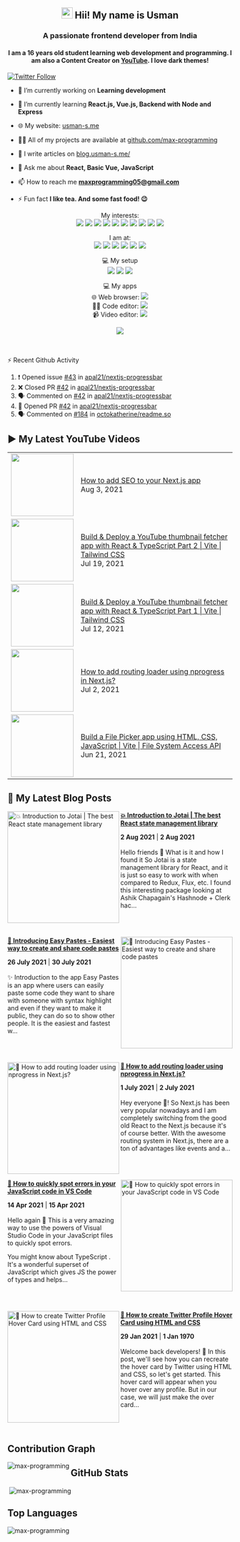 <h2 align="center"><img src="https://media.giphy.com/media/hvRJCLFzcasrR4ia7z/giphy.gif" width="25px"> Hii! My name is Usman</h2>
<h3 align="center">A passionate frontend developer from India</h3>
<h4 align="center">
  I am a 16 years old student learning web development and programming. I am also a Content Creator on <a href="https://youtube.com/MaxProgramming">YouTube</a>. I love dark themes!
</h4>

[![Twitter Follow](https://img.shields.io/twitter/follow/MaxProgramming1?color=1DA1F2&logo=Twitter&style=for-the-badge)](https://twitter.com/MaxProgramming1)

- 🔭 I’m currently working on **Learning development**

- 🌱 I’m currently learning **React.js, Vue.js, Backend with Node and Express**

- 🌐 My website: [usman-s.me](https://usman-s.me)

- 👨‍💻 All of my projects are available at [github.com/max-programming](https://github.com/max-programming)

- 📝 I write articles on [blog.usman-s.me/](https://blog.usman-s.me/)

- 💬 Ask me about **React, Basic Vue, JavaScript**

- 📫 How to reach me **maxprogramming05@gmail.com**

- ⚡ Fun fact **I like tea. And some fast food! 😉**

<!--<p align="center">
<a href="https://twitter.com/maxprogramming1" target="blank"><img align="center" src="https://cdn.jsdelivr.net/npm/simple-icons@3.0.1/icons/twitter.svg" alt="maxprogramming1" height="30" width="30" /></a>
<a href="https://stackoverflow.com/users/11727541" target="blank"><img align="center" src="https://cdn.jsdelivr.net/npm/simple-icons@3.0.1/icons/stackoverflow.svg" alt="11727541" height="30" width="30" /></a>
<a href="https://codesandbox.com/max-programming" target="blank"><img align="center" src="https://cdn.jsdelivr.net/npm/simple-icons@3.0.1/icons/codesandbox.svg" alt="max-programming" height="30" width="30" /></a>
<a href="https://fb.com/usman.sabuwala.7" target="blank"><img align="center" src="https://cdn.jsdelivr.net/npm/simple-icons@3.0.1/icons/facebook.svg" alt="usman sabuwala" height="30" width="30" /></a>
<a href="https://instagram.com/usmansabuwala7" target="blank"><img align="center" src="https://cdn.jsdelivr.net/npm/simple-icons@3.0.1/icons/instagram.svg" alt="usmansabuwala7" height="30" width="30" /></a>
<a href="https://www.youtube.com/c/max programming" target="blank"><img align="center" src="https://cdn.jsdelivr.net/npm/simple-icons@3.0.1/icons/youtube.svg" alt="max programming" height="30" width="30" /></a>
</p>-->
<!-- <p align="left"><img src="https://devicons.github.io/devicon/devicon.git/icons/bootstrap/bootstrap-plain.svg" alt="bootstrap" width="40" height="40"/> <img src="https://devicons.github.io/devicon/devicon.git/icons/css3/css3-original-wordmark.svg" alt="css3" width="40" height="40"/> <img src="https://devicons.github.io/devicon/devicon.git/icons/electron/electron-original.svg" alt="electron" width="40" height="40"/> <img src="https://devicons.github.io/devicon/devicon.git/icons/html5/html5-original-wordmark.svg" alt="html5" width="40" height="40"/> <img src="https://devicons.github.io/devicon/devicon.git/icons/javascript/javascript-original.svg" alt="javascript" width="40" height="40"/> <img src="https://devicons.github.io/devicon/devicon.git/icons/linux/linux-original.svg" alt="linux" width="40" height="40"/> <img src="https://devicons.github.io/devicon/devicon.git/icons/python/python-original.svg" alt="python" width="40" height="40"/> <img src="https://devicons.github.io/devicon/devicon.git/icons/react/react-original-wordmark.svg" alt="react" width="40" height="40"/> <img src="https://devicons.github.io/devicon/devicon.git/icons/vuejs/vuejs-original-wordmark.svg" alt="vuejs" width="40" height="40"/></p> -->
<p align="center">
  My interests: <br>
  <img src="https://img.shields.io/badge/html5%20-%23E34F26.svg?&style=for-the-badge&logo=html5&logoColor=white">
  <img src="https://img.shields.io/badge/css3%20-%231572B6.svg?&style=for-the-badge&logo=css3&logoColor=white">
  <img src="https://img.shields.io/badge/javascript%20-%23323330.svg?&style=for-the-badge&logo=javascript&logoColor=%23F7DF1E">
  <img src="https://img.shields.io/badge/python%20-%2314354C.svg?&style=for-the-badge&logo=python&logoColor=white">
  <img src="https://img.shields.io/badge/node.js%20-%2343853D.svg?&style=for-the-badge&logo=node.js&logoColor=white">
  <img src="https://img.shields.io/badge/express.js%20-%23404d59.svg?&style=for-the-badge">
  <img src="https://img.shields.io/badge/react%20-%2320232a.svg?&style=for-the-badge&logo=react&logoColor=%2361DAFB">
  <img src="https://img.shields.io/badge/material%20ui%20-%230081CB.svg?&style=for-the-badge&logo=material-ui&logoColor=white">
  <img src="https://img.shields.io/badge/vuejs%20-%2335495e.svg?&style=for-the-badge&logo=vue.js&logoColor=%234FC08D">
  <img src="https://img.shields.io/badge/electron%20-%2320232e.svg?&style=for-the-badge&logo=electron&logoColor=%47848F">
</p>

<p align="center">
  I am at: <br>
  <a href="https://youtube.com/MaxProgramming"><img src="https://img.shields.io/badge/youtube-%23FF0000.svg?&style=for-the-badge&logo=youtube&logoColor=white"></a>
  <a href="https://www.facebook.com/usman.sabuwala.7"><img src="https://img.shields.io/badge/facebook-%231877F2.svg?&style=for-the-badge&logo=facebook&logoColor=white"></a>
  <a href="https://www.instagram.com/usmansabuwala7/"><img src="https://img.shields.io/badge/instagram-%23E4405F.svg?&style=for-the-badge&logo=instagram&logoColor=white"></a>
  <a href="https://twitter.com/MaxProgramming1"><img src="https://img.shields.io/badge/twitter-%231DA1F2.svg?&style=for-the-badge&logo=twitter&logoColor=white"></a>
  <a href="https://blog.usman-s.me/"><img src="https://img.shields.io/badge/Hashnode-%232962FF.svg?&style=for-the-badge&logo=hashnode&logoColor=white"></a>
  <a href="https://dev.to/maxprogramming"><img src="https://img.shields.io/badge/DEV.TO-%230A0A0A.svg?&style=for-the-badge&logo=dev.to&logoColor=white"></a>
</p>
<p align="center">
 💻 My setup <br>
  <img src="https://img.shields.io/badge/windows-0078D6?logo=windows&logoColor=white&style=for-the-badge">
  <img src="https://img.shields.io/badge/intel-core%20i3%203rd-%230071C5.svg?&style=for-the-badge&logo=intel&logoColor=white">
  <img src="https://img.shields.io/badge/RAM-8GB-%230071C5.svg?&style=for-the-badge&logoColor=white" />
</p>
<p align="center">
 💻 My apps <br>
  🌐 Web browser: <a htef="https://microsoftedge.com"><img src="https://img.shields.io/badge/microsoft edge-0078D6?logo=microsoft-edge&logoColor=white&style=for-the-badge&color=31BAE4"></a>
  <br>
  👨‍💻 Code editor: <a href="https://code.visualstudio.com"><img src="https://img.shields.io/badge/VS Code-0078D6?logo=visual-studio-code&logoColor=white&style=for-the-badge&color=0086D1"></a>
  <br>
  📹 Video editor: <a href="http://shotcut.org/"><img src="https://img.shields.io/badge/shotcut-0078D6?logoColor=white&style=for-the-badge&color=115C77"></a>
</p>
<p align="center"> 
  <img src="https://profile-counter.glitch.me/max-programming/count.svg" />
</p>
<br />
<br />

  <summary>⚡ Recent Github Activity</summary>

<!--START_SECTION:activity-->
1. ❗️ Opened issue [#43](https://github.com/apal21/nextjs-progressbar/issues/43) in [apal21/nextjs-progressbar](https://github.com/apal21/nextjs-progressbar)
2. ❌ Closed PR [#42](https://github.com/apal21/nextjs-progressbar/pull/42) in [apal21/nextjs-progressbar](https://github.com/apal21/nextjs-progressbar)
3. 🗣 Commented on [#42](https://github.com/apal21/nextjs-progressbar/issues/42) in [apal21/nextjs-progressbar](https://github.com/apal21/nextjs-progressbar)
4. 💪 Opened PR [#42](https://github.com/apal21/nextjs-progressbar/pull/42) in [apal21/nextjs-progressbar](https://github.com/apal21/nextjs-progressbar)
5. 🗣 Commented on [#184](https://github.com/octokatherine/readme.so/issues/184) in [octokatherine/readme.so](https://github.com/octokatherine/readme.so)
<!--END_SECTION:activity-->

<!--START_SECTION:waka-->
<!--END_SECTION:waka-->

## ▶ My Latest YouTube Videos
<table>
  <tbody>
<!-- YOUTUBE:START --><tr><td><a href="https://www.youtube.com/watch?v=aOnGDL-tDCw"><img width="140px" src="https://i.ytimg.com/vi/aOnGDL-tDCw/mqdefault.jpg"></a></td>
<td><a href="https://www.youtube.com/watch?v=aOnGDL-tDCw">How to add SEO to your Next.js app</a><br/>Aug 3, 2021</td></tr>
<tr><td><a href="https://www.youtube.com/watch?v=m2gdCjrksgQ"><img width="140px" src="https://i.ytimg.com/vi/m2gdCjrksgQ/mqdefault.jpg"></a></td>
<td><a href="https://www.youtube.com/watch?v=m2gdCjrksgQ">Build & Deploy a YouTube thumbnail fetcher app with React & TypeScript Part 2 | Vite | Tailwind CSS</a><br/>Jul 19, 2021</td></tr>
<tr><td><a href="https://www.youtube.com/watch?v=2X1xIiMnB6o"><img width="140px" src="https://i.ytimg.com/vi/2X1xIiMnB6o/mqdefault.jpg"></a></td>
<td><a href="https://www.youtube.com/watch?v=2X1xIiMnB6o">Build & Deploy a YouTube thumbnail fetcher app with React & TypeScript Part 1 | Vite | Tailwind CSS</a><br/>Jul 12, 2021</td></tr>
<tr><td><a href="https://www.youtube.com/watch?v=oD0CIe14M5I"><img width="140px" src="https://i.ytimg.com/vi/oD0CIe14M5I/mqdefault.jpg"></a></td>
<td><a href="https://www.youtube.com/watch?v=oD0CIe14M5I">How to add routing loader using nprogress in Next.js?</a><br/>Jul 2, 2021</td></tr>
<tr><td><a href="https://www.youtube.com/watch?v=aSGV-j8dTwY"><img width="140px" src="https://i.ytimg.com/vi/aSGV-j8dTwY/mqdefault.jpg"></a></td>
<td><a href="https://www.youtube.com/watch?v=aSGV-j8dTwY">Build a File Picker app using HTML, CSS, JavaScript | Vite | File System Access API</a><br/>Jun 21, 2021</td></tr>
<!-- YOUTUBE:END -->
  </tbody>
 <table>
   
## 👀 My Latest Blog Posts 
   
<!-- HASHNODE_BLOG:START -->
<p align="left">
<a href="blog.usman-s.me/introduction-to-jotai-or-the-best-react-state-management-library" title="💥 Introduction to Jotai | The best React state management library"><img src="https://cdn.hashnode.com/res/hashnode/image/upload/v1627877240901/O2gF8rQnr.gif" alt="💥 Introduction to Jotai | The best React state management library" width="250px" align="left" /></a>
<a href="blog.usman-s.me/introduction-to-jotai-or-the-best-react-state-management-library" title="💥 Introduction to Jotai | The best React state management library"><strong>💥 Introduction to Jotai | The best React state management library</strong></a>
<div><strong>2 Aug 2021</strong> | <strong>2 Aug 2021</strong></div>
<br/> Hello friends 👋
What is it and how I found it
So Jotai is a state management library for React, and it is just so easy to work with when compared to Redux, Flux, etc.
I found this interesting package looking at Ashik Chapagain's Hashnode + Clerk hac... </p> <br/> <br/>
<p align="left">
<a href="blog.usman-s.me/introducing-easy-pastes-easiest-way-to-create-and-share-code-pastes" title="🎉 Introducing Easy Pastes - Easiest way to create and share code pastes"><img src="https://cdn.hashnode.com/res/hashnode/image/upload/v1627290238311/Zje5ihf50.png" alt="🎉 Introducing Easy Pastes - Easiest way to create and share code pastes" width="250px" align="right" /></a>
<a href="blog.usman-s.me/introducing-easy-pastes-easiest-way-to-create-and-share-code-pastes" title="🎉 Introducing Easy Pastes - Easiest way to create and share code pastes"><strong>🎉 Introducing Easy Pastes - Easiest way to create and share code pastes</strong></a>
<div><strong>26 July 2021</strong> | <strong>30 July 2021</strong></div>
<br/> ✨ Introduction to the app
Easy Pastes is an app where users can easily paste some code they want to share with someone with syntax highlight and even if they want to make it public, they can do so to show other people.
It is the easiest and fastest w... </p> <br/> <br/>
<p align="left">
<a href="blog.usman-s.me/how-to-add-routing-loader-using-nprogress-in-nextjs" title="💫 How to add routing loader using nprogress in Next.js?"><img src="https://cdn.hashnode.com/res/hashnode/image/upload/v1625221932414/rjbSj_res.png" alt="💫 How to add routing loader using nprogress in Next.js?" width="250px" align="left" /></a>
<a href="blog.usman-s.me/how-to-add-routing-loader-using-nprogress-in-nextjs" title="💫 How to add routing loader using nprogress in Next.js?"><strong>💫 How to add routing loader using nprogress in Next.js?</strong></a>
<div><strong>1 July 2021</strong> | <strong>2 July 2021</strong></div>
<br/> Hey everyone 👋!
So Next.js has been very popular nowadays and I am completely switching from the good old React to the Next.js because it's of course better.
With the awesome routing system in Next.js, there are a ton of advantages like events and a... </p> <br/> <br/>
<p align="left">
<a href="blog.usman-s.me/how-to-quickly-spot-errors-in-your-javascript-code-in-vs-code" title="🐛 How to quickly spot errors in your JavaScript code in VS Code"><img src="https://cdn.hashnode.com/res/hashnode/image/upload/v1618404188804/JCkGJFKhD.png" alt="🐛 How to quickly spot errors in your JavaScript code in VS Code" width="250px" align="right" /></a>
<a href="blog.usman-s.me/how-to-quickly-spot-errors-in-your-javascript-code-in-vs-code" title="🐛 How to quickly spot errors in your JavaScript code in VS Code"><strong>🐛 How to quickly spot errors in your JavaScript code in VS Code</strong></a>
<div><strong>14 Apr 2021</strong> | <strong>15 Apr 2021</strong></div>
<br/> Hello again 👋
This is a very amazing way to use the powers of Visual Studio Code in your JavaScript files to quickly spot errors.

You might know about  TypeScript . It's a wonderful superset of JavaScript which gives JS the power of types and helps... </p> <br/> <br/>
<p align="left">
<a href="blog.usman-s.me/how-to-create-twitter-profile-hover-card-using-html-and-css" title="🎨 How to create Twitter Profile Hover Card using HTML and CSS"><img src="https://cdn.hashnode.com/res/hashnode/image/upload/v1611905993702/akVYADg6g.png" alt="🎨 How to create Twitter Profile Hover Card using HTML and CSS" width="250px" align="left" /></a>
<a href="blog.usman-s.me/how-to-create-twitter-profile-hover-card-using-html-and-css" title="🎨 How to create Twitter Profile Hover Card using HTML and CSS"><strong>🎨 How to create Twitter Profile Hover Card using HTML and CSS</strong></a>
<div><strong>29 Jan 2021</strong> | <strong>1 Jan 1970</strong></div>
<br/> Welcome back developers! 👋
In this post, we'll see how you can recreate the hover card by Twitter using HTML and CSS, so let's get started.
This hover card will appear when you hover over any profile. But in our case, we will just make the over card... </p> <br/> <br/>
<!-- HASHNODE_BLOG:END -->


## Contribution Graph
<p><img align="left" src="https://activity-graph.herokuapp.com/graph?username=max-programming&theme=github" alt="max-programming" /></p> 

## GitHub Stats
<p>&nbsp;<img align="center" src="https://github-readme-stats.vercel.app/api?username=max-programming&show_icons=true&theme=react&count_private=true" alt="max-programming" /></p>

## Top Languages
<p><img align="left" src="https://github-readme-stats.max-programming.vercel.app/api/top-langs/?username=max-programming&layout=compact&hide=html&theme=react" alt="max-programming" /></p> 
